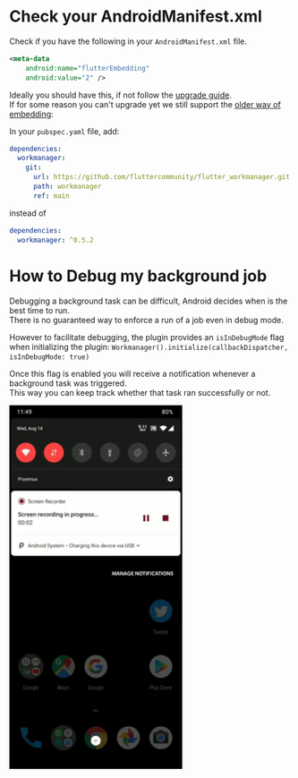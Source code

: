 # Check your AndroidManifest.xml   

Check if you have the following in your `AndroidManifest.xml` file.  

```xml
<meta-data
    android:name="flutterEmbedding"
    android:value="2" />
```

Ideally you should have this, if not follow the [upgrade guide](https://github.com/flutter/flutter/wiki/Upgrading-pre-1.12-Android-projects).  
If for some reason you can't upgrade yet we still support the [older way of embedding](ANDROID_SETUP_V1.md):

In your `pubspec.yaml` file, add: 
```yaml 
dependencies:
  workmanager:
    git:
      url: https://github.com/fluttercommunity/flutter_workmanager.git
      path: workmanager
      ref: main
 ``` 
instead of 
```yaml
dependencies:
  workmanager: ^0.5.2
 ```
# How to Debug my background job

Debugging a background task can be difficult, Android decides when is the best time to run.  
There is no guaranteed way to enforce a run of a job even in debug mode.  

However to facilitate debugging, the plugin provides an `isInDebugMode` flag when initializing the plugin: `Workmanager().initialize(callbackDispatcher, isInDebugMode: true)`  

Once this flag is enabled you will receive a notification whenever a background task was triggered.  
This way you can keep track whether that task ran successfully or not.  

 <img src=".art/android_debug_notification.gif" height="650">
